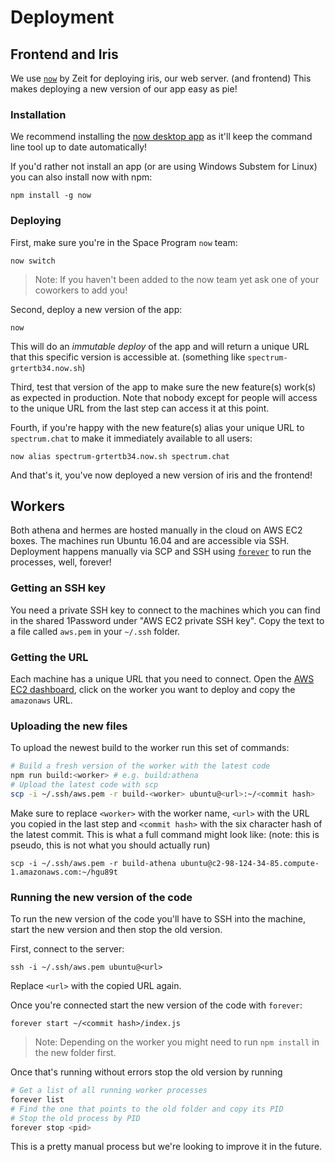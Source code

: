 # Deployment

## Frontend and Iris

We use [`now`](https://now.sh) by Zeit for deploying iris, our web server. (and frontend) This makes deploying a new version of our app easy as pie!

### Installation

We recommend installing the [now desktop app](http://zeit.co/download) as it'll keep the command line tool up to date automatically!

If you'd rather not install an app (or are using Windows Substem for Linux) you can also install now with npm:

```
npm install -g now
```

### Deploying

First, make sure you're in the Space Program `now` team:

```
now switch
```

> Note: If you haven't been added to the now team yet ask one of your coworkers to add you!

Second, deploy a new version of the app:

```
now
```

This will do an _immutable deploy_ of the app and will return a unique URL that this specific version is accessible at. (something like `spectrum-grtertb34.now.sh`)

Third, test that version of the app to make sure the new feature(s) work(s) as expected in production. Note that nobody except for people will access to the unique URL from the last step can access it at this point.

Fourth, if you're happy with the new feature(s) alias your unique URL to `spectrum.chat` to make it immediately available to all users:

```
now alias spectrum-grtertb34.now.sh spectrum.chat
```

And that's it, you've now deployed a new version of iris and the frontend!

## Workers

Both athena and hermes are hosted manually in the cloud on AWS EC2 boxes. The machines run Ubuntu 16.04 and are accessible via SSH. Deployment happens manually via SCP and SSH using [`forever`](https://npm.im/forever) to run the processes, well, forever!

### Getting an SSH key

You need a private SSH key to connect to the machines which you can find in the shared 1Password under "AWS EC2 private SSH key". Copy the text to a file called `aws.pem` in your `~/.ssh` folder.

### Getting the URL

Each machine has a unique URL that you need to connect. Open the [AWS EC2 dashboard](https://console.aws.amazon.com/ec2/v2/home), click on the worker you want to deploy and copy the `amazonaws` URL.

### Uploading the new files

To upload the newest build to the worker run this set of commands:

```sh
# Build a fresh version of the worker with the latest code
npm run build:<worker> # e.g. build:athena
# Upload the latest code with scp
scp -i ~/.ssh/aws.pem -r build-<worker> ubuntu@<url>:~/<commit hash>
```

Make sure to replace `<worker>` with the worker name, `<url>` with the URL you copied in the last step and `<commit hash>` with the six character hash of the latest commit. This is what a full command might look like: (note: this is pseudo, this is not what you should actually run)

```
scp -i ~/.ssh/aws.pem -r build-athena ubuntu@c2-98-124-34-85.compute-1.amazonaws.com:~/hgu89t
```

### Running the new version of the code

To run the new version of the code you'll have to SSH into the machine, start the new version and then stop the old version.

First, connect to the server:

```
ssh -i ~/.ssh/aws.pem ubuntu@<url>
```

Replace `<url>` with the copied URL again.

Once you're connected start the new version of the code with `forever`:

```
forever start ~/<commit hash>/index.js
```

> Note: Depending on the worker you might need to run `npm install` in the new folder first.

Once that's running without errors stop the old version by running

```sh
# Get a list of all running worker processes
forever list
# Find the one that points to the old folder and copy its PID
# Stop the old process by PID
forever stop <pid>
```

This is a pretty manual process but we're looking to improve it in the future.
